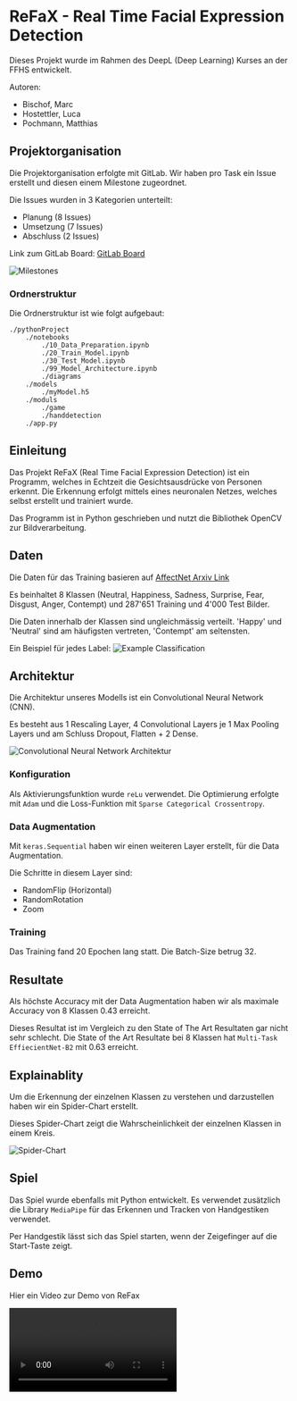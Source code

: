# ReFaX - Real Time Facial Expression Detection

Dieses Projekt wurde im Rahmen des DeepL (Deep Learning) Kurses an der FFHS entwickelt.

Autoren:
- Bischof, Marc
- Hostettler, Luca
- Pochmann, Matthias


## Projektorganisation

Die Projektorganisation erfolgte mit GitLab.
Wir haben pro Task ein Issue erstellt und diesen einem Milestone zugeordnet.

Die Issues wurden in 3 Kategorien unterteilt:
- Planung (8 Issues)
- Umsetzung (7 Issues)
- Abschluss (2 Issues)

Link zum GitLab Board: [GitLab Board](https://git.ffhs.ch/matthias.pochmann/deepl_project/-/boards)

![Milestones](./pythonProject/notebooks/diagrams/project-management.png)

### Ordnerstruktur

Die Ordnerstruktur ist wie folgt aufgebaut:
```
./pythonProject
    ./notebooks
        ./10_Data_Preparation.ipynb
        ./20_Train_Model.ipynb
        ./30_Test_Model.ipynb
        ./99_Model_Architecture.ipynb
        ./diagrams
    ./models
        ./myModel.h5
    ./moduls
        ./game
        ./handdetection
    ./app.py

```

## Einleitung

Das Projekt ReFaX (Real Time Facial Expression Detection) ist ein Programm, welches in Echtzeit die Gesichtsausdrücke von Personen erkennt. 
Die Erkennung erfolgt mittels eines neuronalen Netzes, welches selbst erstellt und trainiert wurde. 

Das Programm ist in Python geschrieben und nutzt die Bibliothek OpenCV zur Bildverarbeitung.

## Daten

Die Daten für das Training basieren auf [AffectNet Arxiv Link](https://https://arxiv.org/abs/1708.03985)

Es beinhaltet 8 Klassen (Neutral, Happiness, Sadness, Surprise, Fear, Disgust, Anger, Contempt) und 287'651 Training und 4'000 Test Bilder.

Die Daten innerhalb der Klassen sind ungleichmässig verteilt. 'Happy' und 'Neutral' sind am häufigsten vertreten, 'Contempt' am seltensten.

Ein Beispiel für jedes Label:
![Example Classification](./pythonProject/notebooks/diagrams/example_class.png)

## Architektur

Die Architektur unseres Modells ist ein Convolutional Neural Network (CNN).

Es besteht aus 1 Rescaling Layer, 4 Convolutional Layers je 1 Max Pooling Layers und am Schluss Dropout, Flatten + 2 Dense.

![Convolutional Neural Network Architektur](./pythonProject/notebooks/diagrams/model.png)

### Konfiguration

Als Aktivierungsfunktion wurde `reLu` verwendet. Die Optimierung erfolgte mit `Adam` und die Loss-Funktion mit `Sparse Categorical Crossentropy`.

### Data Augmentation

Mit `keras.Sequential` haben wir einen weiteren Layer erstellt, für die Data Augmentation. 

Die Schritte in diesem Layer sind:
- RandomFlip (Horizontal)
- RandomRotation
- Zoom

### Training

Das Training fand 20 Epochen lang statt. Die Batch-Size betrug 32.

## Resultate

Als höchste Accuracy mit der Data Augmentation haben wir als maximale Accuracy von 8 Klassen 0.43 erreicht.

Dieses Resultat ist im Vergleich zu den State of The Art Resultaten gar nicht sehr schlecht.
Die State of the Art Resultate bei 8 Klassen hat `Multi-Task EffiecientNet-B2` mit 0.63 erreicht.

## Explainablity

Um die Erkennung der einzelnen Klassen zu verstehen und darzustellen haben wir ein Spider-Chart erstellt.

Dieses Spider-Chart zeigt die Wahrscheinlichkeit der einzelnen Klassen in einem Kreis.

![Spider-Chart](./pythonProject/notebooks/diagrams/spider-chart.png)

## Spiel

Das Spiel wurde ebenfalls mit Python entwickelt. Es verwendet zusätzlich die Library `MediaPipe` für das Erkennen und Tracken von Handgestiken verwendet.

Per Handgestik lässt sich das Spiel starten, wenn der Zeigefinger auf die Start-Taste zeigt.

## Demo

Hier ein Video zur Demo von ReFax

![ReFaX Demo](./pythonProject/notebooks/diagrams/refax-demo.mp4)
